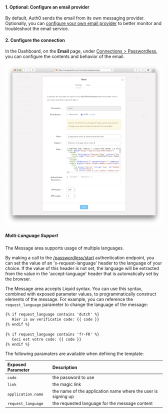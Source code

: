#### 1. Optional: Configure an email provider

By default, Auth0 sends the email from its own messaging provider. Optionally, you can [configure your own email provider](/email/providers) to better monitor and troubleshoot the email service.

#### 2. Configure the connection

In the Dashboard, on the **Email** page, under [Connections > Passwordless](${uiURL}/#/connections/passwordless), you can configure the contents and behavior of the email.

![](/media/articles/connections/passwordless/passwordless-email-config.png)

##### Multi-Language Support

The Message area supports usage of multiple languages.

By making a call to the [/passwordless/start](/api/authentication#!#post--with_email) authentication endpoint, you can set the value of an 'x-request-language' header to the language of your choice. If the value of this header is not set, the language will be extracted from the value in the 'accept-language' header that is automatically set by the browser.

The Message area accepts Liquid syntax. You can use this syntax, combined with exposed parameter values, to programmatically construct elements of the message. For example, you can reference the `request_language` parameter to change the language of the message:

```text
{% if request_language contains 'dutch' %}
   Hier is uw verificatie code: {{ code }}
{% endif %}

{% if request_language contains 'fr-FR' %}
   Ceci est votre code: {{ code }}
{% endif %}
```

The following paramaters are available when defining the template:

| Exposed Parameter | Description |
|:------------------|:---------|
| `code`            | the password to use |
| `link`            | the magic link |
| `application.name` | the name of the application name where the user is signing up |
| `request_language` | the requested language for the message content |
